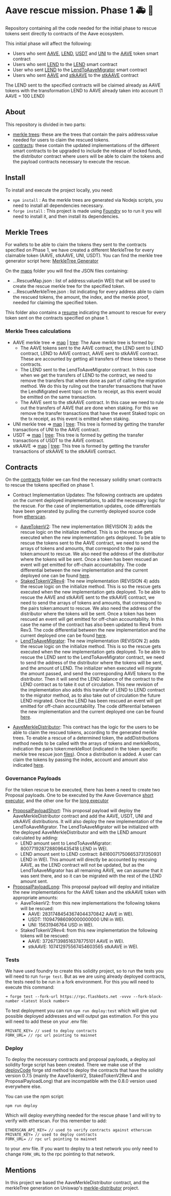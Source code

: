 # Aave rescue mission. Phase 1 :ambulance: :ghost:

Repository containing all the code needed for the initial phase to rescue tokens sent directly to contracts of the Aave ecosystem.

This initial phase will affect the following:

- Users who sent [AAVE](https://etherscan.io/token/0x7fc66500c84a76ad7e9c93437bfc5ac33e2ddae9), [LEND](https://etherscan.io/token/0x80fB784B7eD66730e8b1DBd9820aFD29931aab03), [USDT](https://etherscan.io/token/0xdac17f958d2ee523a2206206994597c13d831ec7) and [UNI](https://etherscan.io/token/0x1f9840a85d5af5bf1d1762f925bdaddc4201f984) to the [AAVE](https://etherscan.io/token/0x7fc66500c84a76ad7e9c93437bfc5ac33e2ddae9) token smart contract
- Users who sent [LEND](https://etherscan.io/token/0x80fB784B7eD66730e8b1DBd9820aFD29931aab03) to the [LEND](https://etherscan.io/token/0x80fB784B7eD66730e8b1DBd9820aFD29931aab03) smart contract
- User who sent [LEND](https://etherscan.io/token/0x80fB784B7eD66730e8b1DBd9820aFD29931aab03) to the [LendToAaveMigrator](https://etherscan.io/address/0x317625234562B1526Ea2FaC4030Ea499C5291de4) smart contract
- Users who sent [AAVE](https://etherscan.io/token/0x7fc66500c84a76ad7e9c93437bfc5ac33e2ddae9) and [stkAAVE](https://etherscan.io/token/0x4da27a545c0c5b758a6ba100e3a049001de870f5) to the [stkAAVE](https://etherscan.io/token/0x4da27a545c0c5b758a6ba100e3a049001de870f5) contract

The LEND sent to the specified contracts will be claimed already as AAVE tokens with the transformation LEND to AAVE already taken into account (1 AAVE = 100 LEND)

## About

This repository is divided in two parts:

- [merkle trees](#merkle-trees): these are the trees that contain the pairs address:value needed for users to claim the rescued tokens.
- [contracts](#contracts): these contain the updated implementations of the different smart contracts to be upgraded to include the release of locked funds, the distributor contract where users will be able to claim the tokens and the payload contracts necessary to execute the rescue.

## Install

To install and execute the project locally, you need:

- ```npm install``` : As the merkle trees are generated via Nodejs scripts, you need to install all dependencies necessary.
- ```forge install``` : This project is made using [Foundry](https://book.getfoundry.sh/) so to run it you will need to install it, and then install its dependencies.

## Merkle Trees

For wallets to be able to claim the tokens they sent to the contracts specified on Phase 1, we have created a different MerkleTree for every claimable token (AAVE, stkAAVE, UNI, USDT).
You can find the merkle tree generator script here: [MerkleTree Generator](./scripts/generate-address-value-maps.ts)

On the [maps](./scripts/maps) folder you will find the JSON files containing:

- ...RescueMap.json : list of address:value(in WEI) that will be used to create the rescue merkle tree for the specified token.
- ...RescueMerkleTree.json : list indicating for every address able to claim the rescued tokens, the amount, the index, and the merkle proof, needed for claiming the specified token.

This folder also contains a [resume](./scripts/maps/amountsByContract.txt) indicating the amount to rescue for every token sent on the contracts specified on phase 1.

### Merkle Trees calculations

- AAVE merkle tree => [map](/scripts/maps/aaveRescueMap.json) | [tree](/scripts/maps/aaveRescueMerkleTree.json): The Aave merkle tree is formed by:
  - The AAVE tokens sent to the AAVE contract, the LEND sent to LEND contract, LEND to AAVE contract, AAVE sent to stkAAVE contract. These are accounted by getting all transfers of these tokens to these contracts.
  - The LEND sent to the LendToAaveMigrator contract. In this case when we get the transfers of LEND to the contract, we need to remove the transfers that where done as part of calling the migration method. We do this by ruling out the transfer transactions that have the LendMigrated event topic on the tx receipt, as this event would be emitted on the same transaction.
  - The AAVE sent to the stkAAVE contract. In this case we need to rule out the transfers of AAVE that are done when staking. For this we remove the transfer transactions that have the event Staked topic on the tx receipt, as this event is emitted when staking.
- UNI merkle tree => [map](/scripts/maps/uniRescueMap.json) | [tree](/scripts/maps/uniRescueMerkleTree.json): This tree is formed by getting the transfer transactions of UNI to the AAVE contract.
- USDT => [map](/scripts/maps/usdtRescueMap.json) | [tree](/scripts/maps/usdtRescueMerkleTree.json): This tree is formed by getting the transfer transactions of USDT to the AAVE contract.
- stkAAVE => [map](/scripts/maps/stkAaveRescueMap.json) | [tree](/scripts/maps/stkAaveRescueMerkleTree.json): This tree is formed by getting the transfer transactions of stkAAVE to the stkAAVE contract.

## Contracts

On the [contracts](/src/contracts) folder we can find the necessary solidity smart contracts to rescue the tokens specified on phase 1.

- Contract Implementation Updates:
The following contracts are updates on the current deployed implementations, to add the necessary logic for the rescue. For the case of implementation updates, code differentials have been generated by pulling the currently deployed source code from [etherscan](https://etherscan.io/).
  - [AaveTokenV2](/src/contracts/AaveTokenV2.sol): The new implementation (REVISION 3) adds the rescue logic on the initialize method. This is so the rescue gets executed when the new implementation gets deployed. To be able to rescue the tokens sent to the AAVE contract, we need to send the arrays of tokens and amounts, that correspond to the pairs token:amount to rescue. We also need the address of the distributor where the tokens will be sent. Once a token has been rescued an event will get emitted for off-chain accountability.
  The code differential between the new implementation and the current deployed one can be found [here](/diffs/AaveTokenV2-diff.md).
  - [StakedTokenV2Rev4](/src/contracts/StakedTokenV2Rev4.sol): The new implementation (REVISION 4) adds the rescue logic on the initialize method. This is so the rescue gets executed when the new implementation gets deployed. To be able to rescue the AAVE and stkAAVE sent to the stkAAVE contract, we need to send the arrays of tokens and amounts, that correspond to the pairs token:amount to rescue. We also need the address of the distributor where the tokens will be sent. Once a token has been rescued an event will get emitted for off-chain accountability. In this case the name of the contract has also been updated to Rev4 from Rev3.
  The code differential between the new implementation and the current deployed one can be found [here](/diffs/StakedTokenV2Rev4-diff.md).
  - [LendToAaveMigrator](/src/contracts//LendToAaveMigrator.sol): The new implementation (REVISION 2) adds the rescue logic on the initialize method. This is so the rescue gets executed when the new implementation gets deployed. To be able to rescue the LEND sent to the LendToAaveMigrator contract, we need to send the address of the distributor where the tokens will be sent, and the amount of LEND. The initializer when executed will migrate the amount passed, and send the corresponding AAVE tokens to the distributor. Then it will send the LEND balance of the contract to the LEND contract as to take it out of circulation. This new revision of the implementation also adds this transfer of LEND to LEND contract to the migrator method, as to also take out of circulation the future LEND migrated. Once the LEND has been rescued an event will get emitted for off-chain accountability.
  The code differential between the new implementation and the current deployed one can be found [here](/diffs/LendToAaveMigrator-diff.md).

- [AaveMerkleDistributor](/src/contracts/AaveMerkleDistributor.sol): This contract has the logic for the users to be able to claim the rescued tokens, according to the generated merkle trees. To enable a rescue of a determined token, the addDistributions method needs to be called with the arrays of tokens and merkleRoots, indication the pairs token:merkleRoot (indicated in the token specific merkle tree rescue json [files](#merkle-trees)). Once a distribution is added. A user can claim the tokens by passing the index, account and amount also indicated [here](#merkle-trees).

### Governance Payloads

For the token rescue to be executed, there has been a need to create two Proposal payloads. One to be executed by the Aave Governance [short executor](https://etherscan.io/address/0xEE56e2B3D491590B5b31738cC34d5232F378a8D5), and the other one for the [long executor](https://etherscan.io/address/0x61910EcD7e8e942136CE7Fe7943f956cea1CC2f7)

- [ProposalPayloadShort](/src/contracts/ProposalPayloadShort.sol): This proposal payload will deploy the AaveMerkleDistributor contract and add the AAVE, USDT, UNI and stkAAVE distributions. It will also deploy the new implementation of the LendToAaveMigrator. The LendToAaveMigrator will be initialized with the deployed AaveMerkleDistributor and with the LEND amount calculated by adding:
  - LEND amount sent to LendToAaveMigrator: 8007719287288096435418 LEND in WEI.
  - LEND amount sent to LEND contract: 841600717506653731350931 LEND in WEI. This amount will directly be accounted by rescuing AAVE, as the LEND contract will not be updated, but as the LendToAaveMigrator has all remaining AAVE, we can assume that it was sent there, and so it can be migrated with the rest of the LEND amount sent.
- [ProposalPayloadLong](/src/contracts/ProposalPayloadLong.sol): This proposal payload will deploy and initialize the new implementations for the AAVE token and the stkAAVE token with appropriate amounts:
  - AaveTokenV2: from this new implementations the following tokens will be rescued:
    - AAVE: 28317484543674044370842 AAVE in WEI.
    - USDT: 110947986090000000000 UNI in WEI.
    - UNI: 15631946764 USD in WEI.
  - StakedTokenV2Rev4: from this new implementation the following tokens will be rescued:
    - AAVE: 372671398516378775101 AAVE in WEI.
    - stkAAVE: 107412975567454603565 stkAAVE in WEI.

### Tests

We have used foundry to create this solidity project, so to run the tests you will need to run ```forge test```. But as we are using already deployed contracts, the tests need to be run in a fork environment. For this you will need to execute this command:

```
➜ forge test --fork-url https://rpc.flashbots.net -vvvv --fork-block-number <latest block number>
```

To test deployment you can run ```npm run deploy:test``` which will give out possible deployed addresses and will output gas estimation. For this you will need to add these on your .env file:
```
PRIVATE_KEY= // used to deploy contracts
FORK_URL= // rpc url pointing to mainnet
```


### Deploy

To deploy the necessary contracts and proposal payloads, a deploy.sol solidity forge script has been created. There we make use of the [deployCode](https://book.getfoundry.sh/reference/forge-std/deployCode.html?highlight=deploycode#deploycode) forge std method to deploy the contracts that have the solidity version 0.7.5 (mainly the AaveTokenV2, StakedTokenV2Rev4 and ProposalPayloadLong) that are incompatible with the 0.8.0 version used everywhere else.

You can use the npm script:
```
npm run deploy
```
Which will deploy everything needed for the rescue phase 1 and will try to verify with etherscan. For this remember to add:
```
ETHERSCAN_API_KEY= // used to verify contracts against etherscan
PRIVATE_KEY= // used to deploy contracts
FORK_URL= // rpc url pointing to mainnet
```
to your .env file. If you want to deploy to a test network you only need to change ```FORK_URL``` to the rpc pointing to that network.

## Mentions

In this project we based the AaveMerkleDistributor contract, and the merkleTree generation on Uniswap's [merkle-distributor](https://github.com/Uniswap/merkle-distributor) project.

